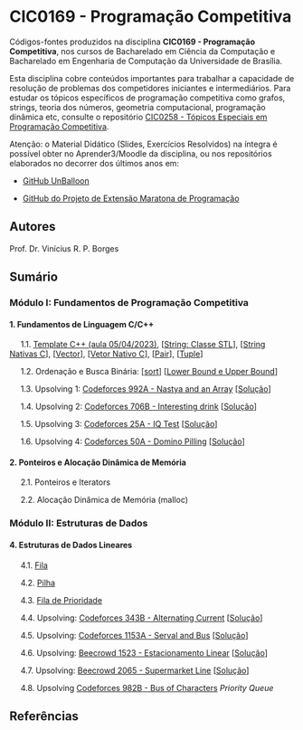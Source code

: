 # CIC0169 - Programação Competitiva

Códigos-fontes produzidos na disciplina **CIC0169 - Programação Competitiva**, nos cursos de Bacharelado em Ciência da Computação e Bacharelado em Engenharia de Computação da Universidade de Brasília.

Esta disciplina cobre conteúdos importantes para trabalhar a capacidade de resolução de problemas dos competidores iniciantes e intermediários. Para estudar os tópicos específicos de programação competitiva como grafos, strings, teoria dos números, geometria computacional, programação dinâmica etc, consulte o repositório [CIC0258 - Tópicos Especiais em Programação Competitiva](https://github.com/viniciusrpb/cic0258_topicos_programacao_competitiva).

Atenção: o Material Didático (Slides, Exercícios Resolvidos) na íntegra é possível obter no Aprender3/Moodle da disciplina, ou nos repositórios elaborados no decorrer dos últimos anos em:

- [GitHub UnBalloon](https://github.com/unballoon)

- [GitHub do Projeto de Extensão Maratona de Programação](https://github.com/UnB-CIC/Maratona-Extensao)


## Autores

Prof. Dr. Vinícius R. P. Borges


## Sumário

### Módulo I: Fundamentos de Programação Competitiva

#### 1. Fundamentos de Linguagem C/C++

&nbsp;&nbsp;&nbsp;&nbsp; 1.1. [Template C++ (aula 05/04/2023)](general/vinicius.cpp), [[String: Classe STL](general/string_stl.cpp)], [[String Nativas C](general/string_nativo_c.cpp)], [[Vector](general/vectors_stl.cpp)], [[Vetor Nativo C](general/vetor_nativo_c.cpp)], [[Pair](general/pairs.cpp)], [[Tuple](general/tuples.cpp)]
 
&nbsp;&nbsp;&nbsp;&nbsp; 1.2. Ordenação e Busca Binária: [[sort](general/sort.cpp)] [[Lower Bound e Upper Bound](general/search.cpp)]

&nbsp;&nbsp;&nbsp;&nbsp; 1.3. Upsolving 1: [Codeforces 992A - Nastya and an Array](https://codeforces.com/contest/992/problem/A) [[Solução](upsolving/nastya_array.cpp)]

&nbsp;&nbsp;&nbsp;&nbsp; 1.4. Upsolving 2: [Codeforces 706B - Interesting drink](https://codeforces.com/problemset/problem/706/B) [[Solução](upsolving/706b_interesting_drink.cpp)]

&nbsp;&nbsp;&nbsp;&nbsp; 1.5. Upsolving 3: [Codeforces 25A - IQ Test](https://codeforces.com/problemset/problem/25/A) [[Solução](upsolving/25a_iq_test.cpp)]

&nbsp;&nbsp;&nbsp;&nbsp; 1.6. Upsolving 4: [Codeforces 50A - Domino Pilling](https://codeforces.com/problemset/problem/50/A) [[Solução](upsolving/50a_domino_piling.cpp)]



#### 2. Ponteiros e Alocação Dinâmica de Memória

&nbsp;&nbsp;&nbsp;&nbsp; 2.1. Ponteiros e Iterators

&nbsp;&nbsp;&nbsp;&nbsp; 2.2. Alocação Dinâmica de Memória (malloc)


### Módulo II: Estruturas de Dados

#### 4. Estruturas de Dados Lineares

&nbsp;&nbsp;&nbsp;&nbsp; 4.1. [Fila](general/stl_queue.cpp)

&nbsp;&nbsp;&nbsp;&nbsp; 4.2. [Pilha](general/stl_stack.cpp)

&nbsp;&nbsp;&nbsp;&nbsp; 4.3. [Fila de Prioridade](general/stl_priority_queue.cpp)

&nbsp;&nbsp;&nbsp;&nbsp; 4.4. Upsolving: [Codeforces 343B - Alternating Current](https://codeforces.com/contest/343/problem/B) [[Solução](upsolving/343b_alternating_current.cpp)]

&nbsp;&nbsp;&nbsp;&nbsp; 4.5. Upsolving: [Codeforces 1153A - Serval and Bus](https://codeforces.com/problemset/problem/1153/A) [[Solução](upsolving/1153a_serval_bus.cpp)]

&nbsp;&nbsp;&nbsp;&nbsp; 4.6. Upsolving: [Beecrowd 1523 - Estacionamento Linear](https://www.beecrowd.com.br/judge/pt/problems/view/1523) [[Solução](upsolving/beecrowd_1523.cpp)]

&nbsp;&nbsp;&nbsp;&nbsp; 4.7. Upsolving: [Beecrowd 2065 - Supermarket Line](https://www.beecrowd.com.br/judge/pt/problems/view/2065) [[Solução](upsolving/beecrowd_2056.cpp)]

&nbsp;&nbsp;&nbsp;&nbsp; 4.8. Upsolving [Codeforces 982B - Bus of Characters](https://codeforces.com/problemset/problem/982/B) *Priority Queue*

<!--

#### 5. Estruturas de Dados Não-Lineares

&nbsp;&nbsp;&nbsp;&nbsp; 5.1. Sets

&nbsp;&nbsp;&nbsp;&nbsp; 5.2. Map

&nbsp;&nbsp;&nbsp;&nbsp; 5.3. Upsolving: [Codeforces Good Bye 2020 - Bovine Dilemma](https://codeforces.com/contest/1466/problem/A) [[Solução](upsolving/1466a_bovine_dilemma.cpp)]

&nbsp;&nbsp;&nbsp;&nbsp; 5.4. Upsolving: [Codeforces 1234D - Distinct Characters Queries](https://codeforces.com/contest/1234/problem/D) [[Solução](upsolving/1234d_distinct_characters_queries.cpp)]


#### 6. Soma de Prefixos e Codificação Delta

&nbsp;&nbsp;&nbsp;&nbsp; 6.1. Soma de Prefixos (*Prefix sum*): [Exemplo básico](general/prefix_sum.cpp)

&nbsp;&nbsp;&nbsp;&nbsp; 6.2. Codificação Delta (*Delta encoding*, *Difference arrays*): [Exemplo básico](general/delta_encoding.cpp)

&nbsp;&nbsp;&nbsp;&nbsp; 6.3. Upsolving 1: [Codeforces 816B - Karen and Coffee](https://codeforces.com/problemset/problem/816/B) [[Solução](upsolving/816b_karen_and_coffee.cpp)]

&nbsp;&nbsp;&nbsp;&nbsp; 6.4. Upsolving 2: [Codeforces 295A - Greg and Array](https://codeforces.com/problemset/problem/295/A/) [[Solução](upsolving/greg_array.cpp)]


#### 7. Operadores Bitwise e Bitmasks

&nbsp;&nbsp;&nbsp;&nbsp; 7.1. [Operadores Bitwise](general/op_bitwise.cpp)

&nbsp;&nbsp;&nbsp;&nbsp; 7.2. [Bitmasks](general/bitmask.cpp)

&nbsp;&nbsp;&nbsp;&nbsp; 7.3. Upsolving: [Codeforces 1421A - XORwice](https://codeforces.com/problemset/problem/1421/A ) [[Solução](upsolving/1421a_xorwice.cpp)]

&nbsp;&nbsp;&nbsp;&nbsp; 7.4. Upsolving: [Codeforces 1698A - XOR Mixup](https://codeforces.com/problemset/problem/1698/A) [[Solução](upsolving/1698a_xor_mixup.cpp)]

&nbsp;&nbsp;&nbsp;&nbsp; 7.5. Upsolving: [Codeforces 1949A - ABC String](https://codeforces.com/problemset/problem/1494/A) [[Solução](upsolving/1949a_abc_string.cpp)] 


### Módulo III: Paradigmas de Resolução de Problemas

#### 7. Busca Completa

&nbsp;&nbsp;&nbsp;&nbsp; 7.1. Busca em Profundidade e Backtracking

&nbsp;&nbsp;&nbsp;&nbsp; &nbsp;&nbsp;&nbsp;&nbsp; 7.1.1. [Gerando subsets e permutações](general/buscacompleta.cpp)

&nbsp;&nbsp;&nbsp;&nbsp; &nbsp;&nbsp;&nbsp;&nbsp; 7.1.2. Upsolving 4: [Beecrowd 1556 - Removing Letters](https://www.beecrowd.com.br/judge/en/problems/view/1556) [[Solução](upsolving/beecrowd_1556.cpp)]

&nbsp;&nbsp;&nbsp;&nbsp; &nbsp;&nbsp;&nbsp;&nbsp; 7.1.3. Upsolving 5: [Codeforces 510B - Fox and Two Dots](https://codeforces.com/problemset/problem/510/B) [[Solução](upsolving/510b_fox_twodots.cpp)]

&nbsp;&nbsp;&nbsp;&nbsp; &nbsp;&nbsp;&nbsp;&nbsp; 7.1.4. Upsolving 6: [Codeforces 339C - Xenia and Weights](https://codeforces.com/problemset/problem/339/C) [[Solução](upsolving/339c_xenia_weights.cpp)]

&nbsp;&nbsp;&nbsp;&nbsp; &nbsp;&nbsp;&nbsp;&nbsp; 7.1.5. Upsolving 7: [Codeforces 550B - Preparing Olympiad](https://codeforces.com/contest/550/problem/B) [[Solução](upsolving/550b_preparing_olympiad.cpp)]



&nbsp;&nbsp;&nbsp;&nbsp; 7.1. Busca em Largura

&nbsp;&nbsp;&nbsp;&nbsp; &nbsp;&nbsp;&nbsp;&nbsp; 7.1.1. Upsolving 1: [Beecrowd 1910 - Ajude Clotilde](https://www.beecrowd.com.br/judge/en/problems/view/1910) [[Solução](upsolving/uri1910_ajude_clotilde.cpp)]

&nbsp;&nbsp;&nbsp;&nbsp; &nbsp;&nbsp;&nbsp;&nbsp; 7.1.2. Upsolving 2: [Codeforces 520B - Two Buttons](https://codeforces.com/problemset/problem/520/B) [[Solução](upsolving/520b_two_buttons.cpp)]

&nbsp;&nbsp;&nbsp;&nbsp; &nbsp;&nbsp;&nbsp;&nbsp; 7.1.3. Upsolving 3: [Beecrowd 1907 - Colouring Game Scenarios](https://www.beecrowd.com.br/judge/en/problems/view/1907) [[Solução](upsolving/beecrowd_1907.cpp)]


#### 8. Divisão-e-Conquista

&nbsp;&nbsp;&nbsp;&nbsp; 8.1. Merge Sort

&nbsp;&nbsp;&nbsp;&nbsp; &nbsp;&nbsp;&nbsp;&nbsp; 8.1.1. [Implementação Tradicional](general/merge_sort.cpp)

&nbsp;&nbsp;&nbsp;&nbsp; &nbsp;&nbsp;&nbsp;&nbsp; 8.1.2. [Implementação com Contagem de Inversões](general/merge_sort_enhanced.cpp)
    
&nbsp;&nbsp;&nbsp;&nbsp; &nbsp;&nbsp;&nbsp;&nbsp; 8.1.3. Upsolving 1: [Beecrowd 1088 - Bolhas e Baldes](https://www.beecrowd.com.br/judge/pt/problems/view/1088) [[Solução](upsolving/uri1088_bubbles_buckets.cpp)]

&nbsp;&nbsp;&nbsp;&nbsp; &nbsp;&nbsp;&nbsp;&nbsp; 8.1.4. Upsolving 2: [OBI 2016 - Arco e Flecha](https://olimpiada.ic.unicamp.br/pratique/p1/2016/f2/arco/) [[Solução](upsolving/obi2016_arco_flecha.cpp)]

&nbsp;&nbsp;&nbsp;&nbsp; &nbsp;&nbsp;&nbsp;&nbsp; 8.1.5. Upsolving 3: [1490D - Permutation Transformation](https://codeforces.com/problemset/problem/1490/D) [[Solução](upsolving/1490d_permutation_transformation.cpp)]

&nbsp;&nbsp;&nbsp;&nbsp; &nbsp;&nbsp;&nbsp;&nbsp; 8.1.5. Upsolving 3: [1461D - Divide and Summarize](https://codeforces.com/contest/1461/problem/D) [[Solução](upsolving/1461d_divide_summarize.cpp)]


&nbsp;&nbsp;&nbsp;&nbsp; 8.1. Busca Binária

&nbsp;&nbsp;&nbsp;&nbsp; &nbsp;&nbsp;&nbsp;&nbsp; 8.1.1. [Implementação Tradicional](general/busca_binaria.cpp)

&nbsp;&nbsp;&nbsp;&nbsp; &nbsp;&nbsp;&nbsp;&nbsp; 8.1.2. [Lower and Upper Bounds](general/lower_upper_bounds.cpp)

&nbsp;&nbsp;&nbsp;&nbsp; &nbsp;&nbsp;&nbsp;&nbsp; 8.1.3. [Busca Binária na Resposta](general/buscabin_resposta.cpp)
    
&nbsp;&nbsp;&nbsp;&nbsp; &nbsp;&nbsp;&nbsp;&nbsp; 8.1.4. Upsolving 1: [Codeforces 1538C - Pair of Numbers](https://codeforces.com/problemset/problem/1538/C) [[Solução](upsolving/1538c_number_pairs.cpp)]

&nbsp;&nbsp;&nbsp;&nbsp; &nbsp;&nbsp;&nbsp;&nbsp; 8.1.4. Upsolving 2: [Beecrowd 1472 - Triângulos](https://www.beecrowd.com.br/judge/pt/problems/view/1472) [[Solução](upsolving/uri1472_triangles.cpp)]

&nbsp;&nbsp;&nbsp;&nbsp; &nbsp;&nbsp;&nbsp;&nbsp; 8.1.5. Upsolving 3: [Codeforces 1676E - Eating Queries](https://codeforces.com/problemset/problem/1676/E) [[Solução](upsolving/1676e_eating_queries.cpp)]

&nbsp;&nbsp;&nbsp;&nbsp; &nbsp;&nbsp;&nbsp;&nbsp; 8.1.6. Upsolving 4: [Codeforces 760B - Frodo and Pillows](https://codeforces.com/problemset/problem/760/B) [[Solução](upsolving/760b_frodo_pillows.cpp)]

#### 9. Análise amortizada: Two Pointers

&nbsp;&nbsp;&nbsp;&nbsp; 9.1. [Problema 2SUM](general/two_sum.cpp)

&nbsp;&nbsp;&nbsp;&nbsp; 9.2. [Problema 3SUM](general/three_sum.cpp)

&nbsp;&nbsp;&nbsp;&nbsp; 9.3. [Problema Max Len Substring](general/max_substring.cpp)

&nbsp;&nbsp;&nbsp;&nbsp; 9.4. Upsolving 1: [Codeforces 1133C - Balanced Teams](https://codeforces.com/problemset/problem/1133/C) [[Solução](upsolving/1133c_balanced_team.cpp)]

&nbsp;&nbsp;&nbsp;&nbsp; 9.5. Upsolving 2: [Codeforces 1343C - Alternating Subsequence](https://codeforces.com/problemset/problem/1343/C) [[Solução](upsolving/1343c_alternating_subsequence.cpp)]

<!--
&nbsp;&nbsp;&nbsp;&nbsp; 9.3. Upsolving 3: [Codeforces 279B - Books](https://codeforces.com/problemset/problem/279/B) [[Solução](upsolving/279b_books.cpp)]


#### 9. Algoritmos Gulosos

&nbsp;&nbsp;&nbsp;&nbsp; 9.1. [Problema do Escalonamento de Tarefas](general/escalonamento_tarefas.cpp)
    
&nbsp;&nbsp;&nbsp;&nbsp; 9.2. [Maximizar Tarefas (Intervalos) Disjuntos](general/max_tarefas_disjuntas.cpp)

&nbsp;&nbsp;&nbsp;&nbsp; 9.3. [Problema da Mochila Fracionária](general/frac_knapsack.cpp)

&nbsp;&nbsp;&nbsp;&nbsp; 9.4. Upsolving 1: [Codeforces 1197C - Array Splitting](https://codeforces.com/problemset/problem/1197/C) [[Solução](upsolving/1197c_array_splitting.cpp)]

&nbsp;&nbsp;&nbsp;&nbsp; 9.5. Upsolving 2: [Codeforces 492C - Vanya and Exams](https://codeforces.com/problemset/problem/492/C) [[Solução](upsolving/492c_vanya_exams.cpp)]

&nbsp;&nbsp;&nbsp;&nbsp; 9.6. Upsolving 3: [Codeforces 1446A - Knapsack](https://codeforces.com/problemset/problem/1446/A
) [[Solução](upsolving/1446a_knapsack.cpp)]

    





#### 11. Fundamentos de Programação Dinâmica
-->

## Referências

